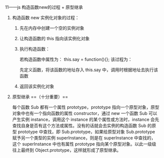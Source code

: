 11——js 构造函数new的过程 + 原型继承

1. 构造函数 new 实例化对象的过程：

   1. 先在内存中创建一个空的实例对象

   2. 让构造函数的 this 指向该实例化对象

   3. 执行构造函数：

      若构造函数中属性为： this.say = function(){}; 该过程为：

      先定义函数，将该函数的地址存入 this.say 中，调用时根据地址去执行该函数

   4. 返回该实例化对象

2. 原型继承 ==（十分重要）==

   每个函数 Sub 都有一个属性 prototype，prototype 指向一个原型对象，原型对象中也有一个指向函数的属性 constructor，通过 new 一个函数 Sub 可以产生实例 instance，调用这个 instance 的某个属性或方法时，instance 会先查找自身是否有这个方法或属性。没有的话就会去实例的构造函数 Sub 的原型 prototype 中查找，即 Sub.prototype，如果给原型对象 Sub.prototype 赋予另一个类型的实例 superInstance，则是在 superInstance 中查找的，这个 superInstance 中也有属性 prototype 指向某个原型对象。以此一级级往上最终到 Object.prototype，这样就形成了原型继承。

